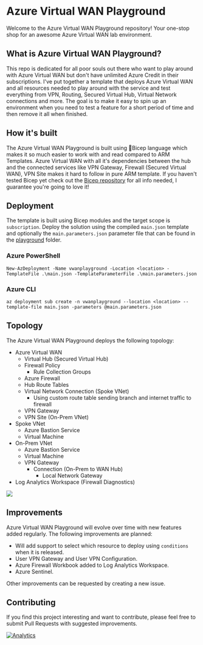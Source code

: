 # Azure Virtual WAN Playground

Welcome to the Azure Virtual WAN Playground repository! Your one-stop shop for an awesome Azure Virtual WAN lab environment.

## What is Azure Virtual WAN Playground?

This repo is dedicated for all poor souls out there who want to play around with Azure Virtual WAN but don't have unlimited Azure Credit in their subscriptions. I've put together a template that deploys Azure Virtual WAN and all resources needed to play around with the service and test everything from VPN, Routing, Secured Virtual Hub, Virtual Network connections and more. The goal is to make it easy to spin up an environment when you need to test a feature for a short period of time and then remove it all when finished.

## How it's built

The Azure Virtual WAN Playground is built using 💪Bicep language which makes it so much easier to work with and read compared to ARM Templates. Azure Virtual WAN with all it's dependencies between the hub and the connected services like VPN Gateway, Firewall (Secured Virtual WAN), VPN Site makes it hard to follow in pure ARM template. If you haven't tested Bicep yet check out the [Bicep repository](https://github.com/Azure/bicep) for all info needed, I guarantee you're going to love it!

## Deployment

The template is built using Bicep modules and the target scope is `subscription`. Deploy the solution using the compiled `main.json` template and optionally the `main.parameters.json` parameter file that can be found in the [playground](https://github.com/StefanIvemo/vwan-playground/tree/main/playground) folder.

### Azure PowerShell

```
New-AzDeployment -Name vwanplayground -Location <location> -TemplateFile .\main.json -TemplateParameterFile .\main.parameters.json
```

### Azure CLI

```
az deployment sub create -n vwanplayground --location <location> --template-file main.json -parameters @main.parameters.json
```

## Topology

The Azure Virtual WAN Playground deploys the following topology:

- Azure Virtual WAN
  - Virtual Hub (Secured Virtual Hub)
  - Firewall Policy
    - Rule Collection Groups
  - Azure Firewall
  - Hub Route Tables
  - Virtual Network Connection (Spoke VNet)
    - Using custom route table sending branch and internet traffic to firewall
  - VPN Gateway
  - VPN Site (On-Prem VNet)
- Spoke VNet
  - Azure Bastion Service
  - Virtual Machine
- On-Prem VNet
  - Azure Bastion Service
  - Virtual Machine
  - VPN Gateway
    - Connection (On-Prem to WAN Hub)
      - Local Network Gateway
- Log Analytics Workspace (Firewall Diagnostics)  
 
<img src="https://github.com/StefanIvemo/vwan-playground/blob/main/media/vwan-playground-topology.png?raw=true">

## Improvements

Azure Virtual WAN Playground will evolve over time with new features added regularly. The following improvements are planned:

- Will add support to select which resource to deploy using `conditions` when it is released.
- User VPN Gateway and User VPN Configuration.
- Azure Firewall Workbook added to Log Analytics Workspace.
- Azure Sentinel.

Other improvements can be requested by creating a new issue.

## Contributing

If you find this project interesting and want to contribute, please feel free to submit Pull Requests with suggested improvements.

[![Analytics](https://ga-beacon.appspot.com/UA-179149113-2/welcome-page?pixel)](https://github.com/igrigorik/ga-beacon)